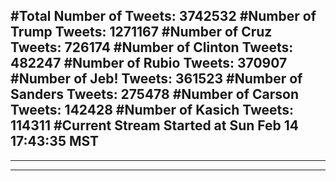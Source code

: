#Total Number of Tweets: 3742532 
#Number of Trump Tweets: 1271167
#Number of Cruz Tweets: 726174
#Number of Clinton Tweets: 482247
#Number of Rubio Tweets: 370907
#Number of Jeb! Tweets: 361523
#Number of Sanders Tweets: 275478
#Number of Carson Tweets: 142428
#Number of Kasich Tweets: 114311
#Current Stream Started at Sun Feb 14 17:43:35 MST
---
---
---

